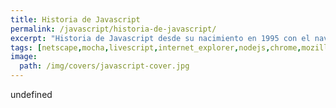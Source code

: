 ```yaml
---
title: Historia de Javascript
permalink: /javascript/historia-de-javascript/
excerpt: "Historia de Javascript desde su nacimiento en 1995 con el navegador Netscape, pasando por la evolución del estándar ECMA-262 hasta nuestros días."
tags: [netscape,mocha,livescript,internet_explorer,nodejs,chrome,mozilla,ecma,ecmascript,ecma_262]
image:
  path: /img/covers/javascript-cover.jpg
---
```

undefined